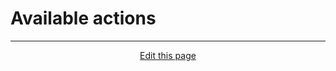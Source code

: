 # Available actions

<hr>
<div style="text-align:center">
	<a class="edit-link" href="https://github.com/wcarhart/wcarhart.github.io/docs/available_actions.md" target="_blank"><i class="fas fa-edit"></i> Edit this page</a>
</div>